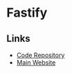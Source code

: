 # Fastify

<!--
https://medium.com/webeetle/come-realizzare-una-rest-api-serverless-fastify-vercel-faf9efcc2a2d
https://github.com/webeetle/fastify-serverless-vercel
https://github.com/studioalex/vigilant/tree/main/apps/api
https://github.com/coollabsio/coolify/tree/main/apps/api
https://github.com/taneba/fullstack-graphql-app
https://github.com/dailydotdev/daily-api
-->

## Links

- [Code Repository](https://github.com/fastify/fastify)
- [Main Website](https://fastify.io)

<!--
"fastify": "3.27.2",
"fastify-compress": "4.0.1",
"fastify-cors": "6.0.2",
"fastify-helmet": "5.3.2",
-->
